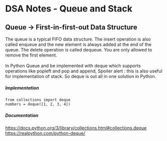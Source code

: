 # DSA Notes - Queue and Stack

## Queue -> First-in-first-out Data Structure

The queue is a typical FIFO data structure. The insert operation is also called enqueue and the new element is always added at the end of the queue. The delete operation is called dequeue. You are only allowed to remove the first element.
<br><br>
In Python Queue and be implemented with deque which supports operations like popleft and pop and append, Spoiler alert : this is also useful for implementation of stack. So deque is out all in one solution in Python.<br>

##### Implementation

```
from collections import deque
numbers = deque([1, 2, 3, 4])
```

##### Documentation

https://docs.python.org/3/library/collections.html#collections.deque <br>
https://realpython.com/python-deque/
